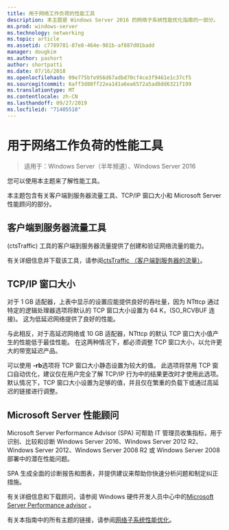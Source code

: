 ```yaml
---
title: 用于网络工作负荷的性能工具
description: 本主题是 Windows Server 2016 的网络子系统性能优化指南的一部分。
ms.prod: windows-server
ms.technology: networking
ms.topic: article
ms.assetid: c7789781-87e8-464e-981b-af887d01badd
manager: dougkim
ms.author: pashort
author: shortpatti
ms.date: 07/16/2018
ms.openlocfilehash: 09e775bfe956d67adbd70cf4ce3f9461e1c37cf5
ms.sourcegitcommit: 6aff3d88ff22ea141a6ea6572a5ad8dd6321f199
ms.translationtype: MT
ms.contentlocale: zh-CN
ms.lasthandoff: 09/27/2019
ms.locfileid: "71405518"
---
```

# <a name="performance-tools-for-network-workloads"></a>用于网络工作负荷的性能工具

>适用于：Windows Server（半年频道）、Windows Server 2016

您可以使用本主题来了解性能工具。

本主题包含有关客户端到服务器流量工具、TCP/IP 窗口大小和 Microsoft Server 性能顾问的部分。

##  <a name="bkmk_tuning"></a>客户端到服务器流量工具

\(ctsTraffic\) 工具的客户端到服务器流量提供了创建和验证网络流量的能力。

有关详细信息并下载该工具，请参阅[ctsTraffic （客户端到服务器的流量）](https://github.com/Microsoft/ctsTraffic)。
  
##  <a name="bkmk_size"></a>TCP/IP 窗口大小

对于 1 GB 适配器，上表中显示的设置应能提供良好的吞吐量，因为 NTttcp 通过特定的逻辑处理器选项将默认的 TCP 窗口大小设置为 64 K，\(SO_RCVBUF 连接\)。 这为低延迟网络提供了良好的性能。  

与此相反，对于高延迟网络或 10 GB 适配器，NTttcp 的默认 TCP 窗口大小值产生的性能低于最佳性能。 在这两种情况下，都必须调整 TCP 窗口大小，以允许更大的带宽延迟产品。  

可以使用 **-rb**选项将 TCP 窗口大小静态设置为较大的值。 此选项将禁用 TCP 窗口自动优化，建议仅在用户完全了解 TCP/IP 行为中的结果更改时才使用此选项。 默认情况下，TCP 窗口大小设置为足够的值，并且仅在繁重的负载下或通过高延迟的链接进行调整。  

##  <a name="bkmk_advisor"></a>Microsoft Server 性能顾问

Microsoft Server Performance Advisor \(SPA\) 可帮助 IT 管理员收集指标，用于识别、比较和诊断 Windows Server 2016、Windows Server 2012 R2、Windows Server 2012、Windows Server 2008 R2 或 Windows Server 2008 部署中的潜在性能问题。 

SPA 生成全面的诊断报告和图表，并提供建议来帮助你快速分析问题和制定纠正措施。  
  
 有关详细信息和下载顾问，请参阅 Windows 硬件开发人员中心中的[Microsoft Server Performance advisor](https://msdn.microsoft.com/library/windows/hardware/dn481522.aspx) 。

有关本指南中的所有主题的链接，请参阅[网络子系统性能优化](net-sub-performance-top.md)。